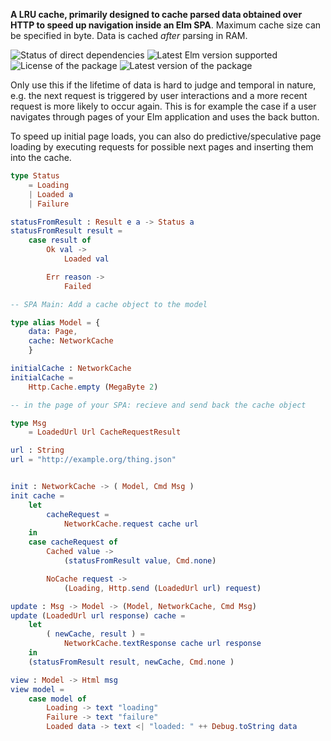 **A LRU cache, primarily designed to cache parsed data obtained over HTTP to
speed up navigation inside an Elm SPA**. Maximum cache size can be specified in
byte. Data is cached *after* parsing in RAM.

![Status of direct dependencies](https://reiner-dolp.github.io/elm-badges/reiner-dolp/elm-cache/dependencies.svg)
![Latest Elm version supported](https://reiner-dolp.github.io/elm-badges/reiner-dolp/elm-cache/elm-version.svg)
![License of the package](https://reiner-dolp.github.io/elm-badges/reiner-dolp/elm-cache/license.svg)
![Latest version of the package](https://reiner-dolp.github.io/elm-badges/reiner-dolp/elm-cache/version.svg)

Only use this if the lifetime of data is hard to judge and temporal in nature,
e.g. the next request is triggered by user interactions and a more recent
request is more likely to occur again. This is for example the case if a user
navigates through pages of your Elm application and uses the back button. 

To speed up initial page loads, you can also do predictive/speculative page
loading by executing requests for possible next pages and inserting them into
the cache.

```elm
type Status
    = Loading
    | Loaded a
    | Failure

statusFromResult : Result e a -> Status a
statusFromResult result =
    case result of
        Ok val ->
            Loaded val

        Err reason ->
            Failed

-- SPA Main: Add a cache object to the model

type alias Model = {
    data: Page,
    cache: NetworkCache
    }

initialCache : NetworkCache
initialCache =
    Http.Cache.empty (MegaByte 2)

-- in the page of your SPA: recieve and send back the cache object

type Msg
    = LoadedUrl Url CacheRequestResult

url : String
url = "http://example.org/thing.json"


init : NetworkCache -> ( Model, Cmd Msg )
init cache =
    let
        cacheRequest =
            NetworkCache.request cache url
    in
    case cacheRequest of
        Cached value ->
            (statusFromResult value, Cmd.none)

        NoCache request ->
            (Loading, Http.send (LoadedUrl url) request)

update : Msg -> Model -> (Model, NetworkCache, Cmd Msg)
update (LoadedUrl url response) cache =
    let
        ( newCache, result ) =
            NetworkCache.textResponse cache url response
    in
    (statusFromResult result, newCache, Cmd.none )

view : Model -> Html msg
view model =
    case model of
        Loading -> text "loading"
        Failure -> text "failure"
        Loaded data -> text <| "loaded: " ++ Debug.toString data

```
